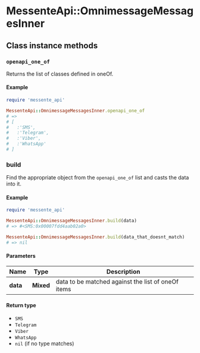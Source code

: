# MessenteApi::OmnimessageMessagesInner

## Class instance methods

### `openapi_one_of`

Returns the list of classes defined in oneOf.

#### Example

```ruby
require 'messente_api'

MessenteApi::OmnimessageMessagesInner.openapi_one_of
# =>
# [
#   :'SMS',
#   :'Telegram',
#   :'Viber',
#   :'WhatsApp'
# ]
```

### build

Find the appropriate object from the `openapi_one_of` list and casts the data into it.

#### Example

```ruby
require 'messente_api'

MessenteApi::OmnimessageMessagesInner.build(data)
# => #<SMS:0x00007fdd4aab02a0>

MessenteApi::OmnimessageMessagesInner.build(data_that_doesnt_match)
# => nil
```

#### Parameters

| Name | Type | Description |
| ---- | ---- | ----------- |
| **data** | **Mixed** | data to be matched against the list of oneOf items |

#### Return type

- `SMS`
- `Telegram`
- `Viber`
- `WhatsApp`
- `nil` (if no type matches)

